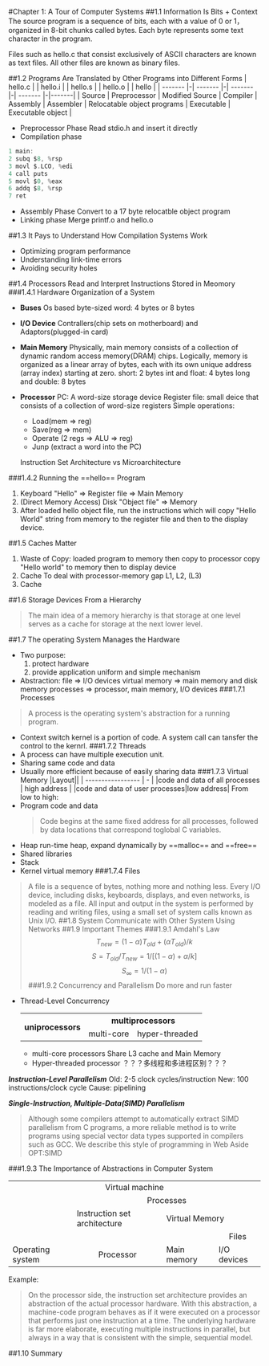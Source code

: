 #Chapter 1: A Tour of Computer Systems
##1.1 Information Is Bits + Context
The source program is a sequence of bits, each with a value of 0 or 1， organized in 8-bit chunks called bytes. Each byte represents some text character in the program.

Files such as hello.c that consist exclusively of ASCII characters are known as text files. All other files are known as binary files.

##1.2 Programs Are Translated by Other Programs into Different Forms
| hello.c | | hello.i | | hello.s | | hello.o | | hello | 
| ------- |-| ------- |-| ------- |-| ------- |-|-------|
| Source | Preprocessor | Modified Source | Compiler | Assembly | Assembler | Relocatable object programs | Executable | Executable object |

+ Preprocessor Phase
Read stdio.h and insert it directly
+ Compilation phase
```c
1 main:
2 subq $8, %rsp
3 movl $.LCO, %edi
4 call puts
5 movl $0, %eax
6 addq $8, %rsp
7 ret
```
+ Assembly Phase
Convert to a 17 byte relocatble object program
+ Linking phase
Merge printf.o and hello.o

##1.3 It Pays to Understand How Compilation Systems Work
+ Optimizing program performance
+ Understanding link-time errors
+ Avoiding security holes

##1.4 Processors Read and Interpret Instructions Stored in Meomory
###1.4.1 Hardware Organization of a System
+ **Buses**
Os based byte-sized word: 4 bytes or 8 bytes
+ **I/O Device**
Contrallers(chip sets on motherboard) and Adaptors(plugged-in card)
+ **Main Memory** 
Physically, main memory consists of a collection of dynamic random access memory(DRAM) chips. Logically, memory is organized as a linear array of bytes, each with its own unique address (array index) starting at zero. 
short: 2 bytes
int and float: 4 bytes
long and double: 8 bytes
+ **Processor**
PC: A word-size storage device
Register file: small deice that consists of a collection of word-size registers
Simple operations: 
   + Load(mem => reg)
   + Save(reg => mem)
   + Operate (2 regs => ALU => reg)
   + Junp (extract a word into the PC)

  Instruction Set Architecture vs Microarchitecture

###1.4.2 Running the ==hello== Program
1. Keyboard "Hello" => Register file => Main Memory
2. (Direct Memory Access) Disk "Object file" => Memory
3. After loaded hello object file, run the instructions which will copy "Hello World" string from memory to the register file and then to the display device.

##1.5 Caches Matter
1. Waste of Copy: 
loaded program to memory then copy to processor 
copy "Hello world" to memory then to display device
2. Cache
To deal with processor-memory gap
L1, L2, (L3)
3. Cache

##1.6 Storage Devices From a Hierarchy
> The main idea of a memory hierarchy is that storage at one level serves as a cache for storage at the next lower level.

##1.7 The operating System Manages the Hardware
+ Two purpose:
   1. protect hardware
   2. provide application uniform and simple mechanism
+ Abstraction:
   file => I/O devices
   virtual memory => main memory and disk memory
   processes => processor, main memory, I/O devices
###1.7.1 Processes
> A process is the operating system's abstraction for a running program.
+ Context  switch
   kernel is a portion of code. A system call can tansfer the control to the kernrl.
###1.7.2 Threads
+ A process can have multiple execution unit.
+ Sharing same code and data
+ Usually more efficient because of easily sharing data
###1.7.3 Virtual Memory
|Layout||
| ----------------- | - |
|code and data of all processes | high address |
|code and data of user processes|low address|
From low to high:
+ Program code and data
   >Code begins at the same fixed address for all processes, followed by data locations that correspond toglobal C variables.
+ Heap
   run-time heap, expand dynamically by ==malloc== and ==free==
+ Shared libraries
+ Stack
+ Kernel virtual memory
###1.7.4 Files
>A file is a sequence of bytes, nothing more and nothing less. Every I/O device, including disks, keyboards, displays, and even networks, is modeled as a file. All input and output in the system is performed by reading and writing files, using a small set of system calls known as Unix I/O.
##1.8 System Communicate with Other System Using Networks
##1.9 Important Themes
###1.9.1 Amdahl's Law
$$T_{new} = (1 - \alpha)T_{old} + (\alpha T_{old}) / k$$
$$S = T_{old} / T_{new} = 1 / [(1 - \alpha) + \alpha / k]$$
$$S_\infty=1/(1-\alpha)$$
###1.9.2 Concurrency and Parallelism
Do more and run faster
+ Thread-Level Concurrency
  <table>
    <tr>
       <th rowspan=2>uniprocessors</th>
       <th colspan=2>multiprocessors</th>
    </tr>
    <tr>
       <td>multi-core</td>
       <td>hyper-threaded</td>
    </tr>
   </table>

   + multi-core processors
     Share L3 cache and Main Memory
   + Hyper-threaded processor
     ？？？多线程和多进程区别？？？

***Instruction-Level Parallelism***
Old: 2-5 clock cycles/instruction
New: 100 instructions/clock cycle
Cause: pipelining

***Single-Instruction, Multiple-Data(SIMD) Parallelism***
>Although some compilers attempt to automatically extract SIMD parallelism from C programs, a more reliable method is to write programs using special vector data types supported in compilers such as GCC. We describe this style of programming in Web Aside OPT:SIMD

###1.9.3 The Importance of Abstractions in Computer System
<table>
  <tr>
    <td colspan=4 align=center>Virtual machine</td>
  </tr>
  <tr>
    <td></td>
    <td colspan=3 align=center>Processes</td>
  </tr>
  <tr>
    <td></td>
    <td>Instruction set architecture</td>
    <td colspan=2>Virtual Memory</td>
  </tr>
  <tr>
    <td></td>
    <td></td>
    <td></td>
    <td align=center>Files</td>
  </tr>
  <tr>
    <td>Operating system</td>
    <td align=center>Processor</td>
    <td>Main memory</td>
    <td>I/O devices</td>
  </tr>
</table>

Example: 
> On the processor side, the instruction set architecture provides an abstraction of the actual processor hardware. With this abstraction, a machine-code program behaves as if it were executed on a processor that performs just one instruction at a time. The underlying hardware is far more elaborate, executing multiple instructions in parallel, but always in a way that is consistent with the simple, sequential model.


##1.10 Summary

